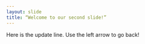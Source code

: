```yaml
---
layout: slide
title: “Welcome to our second slide!”
---
```

Here is the update line.
Use the left arrow to go back!
